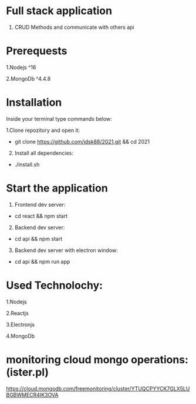 # Full stack application

1. CRUD Methods and communicate with others api

# Prerequests

1.Nodejs ^16

2.MongoDb ^4.4.8

# Installation

Inside your terminal type commands below:

1.Clone repozitory and open it:

- git clone https://github.com/jdsk88/2021.git && cd 2021

2. Install all dependencies:

- ./install.sh

# Start the application

1. Frontend dev server:

- cd react && npm start

2. Backend dev server:

- cd api && npm start

3. Backend dev server with electron window:

- cd api && npm run app

# Used Technolochy:

1.Nodejs

2.Reactjs

3.Electronjs

4.MongoDb

# monitoring cloud mongo operations:  (ister.pl) 

https://cloud.mongodb.com/freemonitoring/cluster/YTUQCPYYCK7GLX5LUBGBWMECR4IK3OVA
